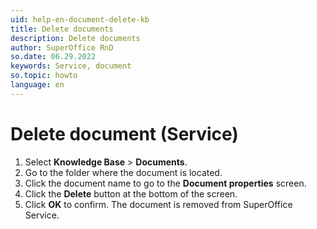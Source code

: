 ```yaml
---
uid: help-en-document-delete-kb
title: Delete documents
description: Delete documents
author: SuperOffice RnD
so.date: 06.29.2022
keywords: Service, document
so.topic: howto
language: en
---
```


# Delete document (Service)

1. Select **Knowledge Base** > **Documents**.
2. Go to the folder where the document is located.
3. Click the document name to go to the **Document properties** screen.
4. Click the **Delete** button at the bottom of the screen.
5. Click **OK** to confirm. The document is removed from SuperOffice Service.
